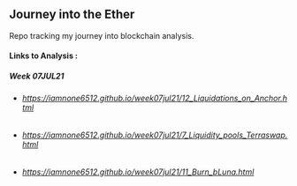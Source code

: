 ## Journey into the Ether

Repo tracking my journey into blockchain analysis. 

#### Links to Analysis : 

##### Week 07JUL21
* ###### <https://iamnone6512.github.io/week07jul21/12_Liquidations_on_Anchor.html> 
* ###### <https://iamnone6512.github.io/week07jul21/7_Liquidity_pools_Terraswap.html> 
* ###### <https://iamnone6512.github.io/week07jul21/11_Burn_bLuna.html> 
